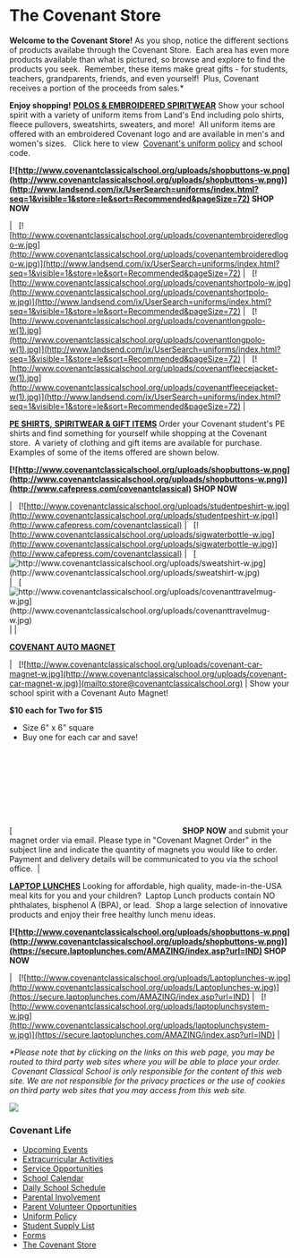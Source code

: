 # The Covenant Store

 <span><span><span>**Welcome to the Covenant Store!**</span></span> <span>As you shop, notice the different sections of products availabe through the Covenant Store.  Each area has even more products available than what is pictured, so browse and explore to find the products you seek.  Remember, these items make great gifts - for students, teachers, grandparents, friends, and even yourself!  Plus, Covenant receives a portion of the proceeds from sales.* 

**Enjoy shopping!**</span></span> [<span>**POLOS & EMBROIDERED SPIRITWEAR**</span>](http://www.landsend.com/ix/UserSearch=uniforms/index.html?seq=1&visible=1&store=le&sort=Recommended&pageSize=72) Show your school spirit with a variety of uniform items from Land's End including polo shirts, fleece pullovers, sweatshirts, sweaters, and more!  All uniform items are offered with an embroidered Covenant logo and are available in men's and women's sizes.   Click here to view  [<span>Covenant's uniform policy</span>](http://www.covenantclassicalschool.org/pages/page.asp?page_id=97833) and school code. 

**[![http://www.covenantclassicalschool.org/uploads/shopbuttons-w.png](http://www.covenantclassicalschool.org/uploads/shopbuttons-w.png)](http://www.landsend.com/ix/UserSearch=uniforms/index.html?seq=1&visible=1&store=le&sort=Recommended&pageSize=72) SHOP NOW** 

|   [![http://www.covenantclassicalschool.org/uploads/covenantembroideredlogo-w.jpg](http://www.covenantclassicalschool.org/uploads/covenantembroideredlogo-w.jpg)](http://www.landsend.com/ix/UserSearch=uniforms/index.html?seq=1&visible=1&store=le&sort=Recommended&pageSize=72)  |   [![http://www.covenantclassicalschool.org/uploads/covenantshortpolo-w.jpg](http://www.covenantclassicalschool.org/uploads/covenantshortpolo-w.jpg)](http://www.landsend.com/ix/UserSearch=uniforms/index.html?seq=1&visible=1&store=le&sort=Recommended&pageSize=72)  |   [![http://www.covenantclassicalschool.org/uploads/covenantlongpolo-w(1).jpg](http://www.covenantclassicalschool.org/uploads/covenantlongpolo-w(1).jpg)](http://www.landsend.com/ix/UserSearch=uniforms/index.html?seq=1&visible=1&store=le&sort=Recommended&pageSize=72)  |   [![http://www.covenantclassicalschool.org/uploads/covenantfleecejacket-w(1).jpg](http://www.covenantclassicalschool.org/uploads/covenantfleecejacket-w(1).jpg)](http://www.landsend.com/ix/UserSearch=uniforms/index.html?seq=1&visible=1&store=le&sort=Recommended&pageSize=72)  |

[**<span>PE SHIRTS,</span>** <span>**<span>SPIRITWEAR & GIFT ITEMS</span>**</span>](http://www.cafepress.com/covenantclassical) 
Order your Covenant student's PE shirts and find something for yourself while shopping at the Covenant store.  A variety of clothing and gift items are available for purchase.   Examples of some of the items offered are shown below. 

**[![http://www.covenantclassicalschool.org/uploads/shopbuttons-w.png](http://www.covenantclassicalschool.org/uploads/shopbuttons-w.png)](http://www.cafepress.com/covenantclassical) SHOP NOW** 

|   [![http://www.covenantclassicalschool.org/uploads/studentpeshirt-w.jpg](http://www.covenantclassicalschool.org/uploads/studentpeshirt-w.jpg)](http://www.cafepress.com/covenantclassical)  |   [![http://www.covenantclassicalschool.org/uploads/sigwaterbottle-w.jpg](http://www.covenantclassicalschool.org/uploads/sigwaterbottle-w.jpg)](http://www.cafepress.com/covenantclassical)  |   [![http://www.covenantclassicalschool.org/uploads/sweatshirt-w.jpg](http://www.covenantclassicalschool.org/uploads/sweatshirt-w.jpg) ](http://www.cafepress.com/covenantclassical) [](http://www.cafepress.com/covenantclassical) |   [![http://www.covenantclassicalschool.org/uploads/covenanttravelmug-w.jpg](http://www.covenantclassicalschool.org/uploads/covenanttravelmug-w.jpg) ](http://www.cafepress.com/covenantclassical) [](http://www.cafepress.com/covenantclassical) |  |

[**<span>COVENANT AUTO MAGNET</span>**](mailto:store@covenantclassicalschool.org) 

|   [![http://www.covenantclassicalschool.org/uploads/covenant-car-magnet-w.jpg](http://www.covenantclassicalschool.org/uploads/covenant-car-magnet-w.jpg)](mailto:store@covenantclassicalschool.org)  | Show your school spirit with a Covenant Auto Magnet!

**$10 each for Two for $15**

*   Size 6" x 6" square
*   Buy one for each car and save!

[![http://www.covenantclassicalschool.org/uploads/shopbuttons-w.png](http://www.covenantclassicalschool.org/uploads/shopbuttons-w.png) ](mailto:store@covenantclassicalschool.org) **SHOP NOW** and submit your magnet order via email.
Please type in "Covenant Magnet Order" in the subject line and indicate the quantity of magnets you would like to order.  Payment and delivery details will be communicated to you via the school office.  |

<span>**[<span>**<span>LAPTOP LUNCHES</span>**</span>](https://secure.laptoplunches.com/AMAZING/index.asp?url=IND)**</span> Looking for affordable, high quality, made-in-the-USA meal kits for you and your children?  Laptop Lunch products contain NO phthalates, bisphenol A (BPA), or lead.  Shop a large selection of innovative products and enjoy their free healthy lunch menu ideas.

**[![http://www.covenantclassicalschool.org/uploads/shopbuttons-w.png](http://www.covenantclassicalschool.org/uploads/shopbuttons-w.png)](https://secure.laptoplunches.com/AMAZING/index.asp?url=IND) SHOP NOW** 

|   [![http://www.covenantclassicalschool.org/uploads/Laptoplunches-w.jpg](http://www.covenantclassicalschool.org/uploads/Laptoplunches-w.jpg)](https://secure.laptoplunches.com/AMAZING/index.asp?url=IND)  |   [![http://www.covenantclassicalschool.org/uploads/laptoplunchsystem-w.jpg](http://www.covenantclassicalschool.org/uploads/laptoplunchsystem-w.jpg)](https://secure.laptoplunches.com/AMAZING/index.asp?url=IND)  |

_*Please note that by clicking on the links on this web page, you may be routed to third party web sites where you will be able to place your order.  Covenant Classical School is only responsible for the content of this web site. We are not responsible for the privacy practices or the use of cookies on third party web sites that you may access from this web site._

![](http://www.covenantclassicalschool.org/uploads/covenantstorekey-w.jpg)

### Covenant Life

*   [Upcoming Events](http://www.covenantclassicalschool.org/upcoming-events)
*   [Extracurricular Activities](http://www.covenantclassicalschool.org/pages/page.asp?page_id=97834)
*   [Service Opportunities](http://www.covenantclassicalschool.org/pages/page.asp?page_id=151014)
*   [School Calendar](http://www.covenantclassicalschool.org/pages/page.asp?page_id=360805)
*   [Daily School Schedule](http://www.covenantclassicalschool.org/studentschedule)
*   [Parental Involvement](http://www.covenantclassicalschool.org/pages/page.asp?page_id=97832)
*   [Parent Volunteer Opportunities](http://www.covenantclassicalschool.org/pages/page.asp?page_id=124783)
*   [Uniform Policy](http://www.covenantclassicalschool.org/pages/page.asp?page_id=97833)
*   [Student Supply List](http://www.covenantclassicalschool.org/pages/page.asp?page_id=111492)
*   [Forms](http://www.covenantclassicalschool.org/pages/page.asp?page_id=116752)
*   [The Covenant Store](http://www.covenantclassicalschool.org/pages/page.asp?page_id=130062)
